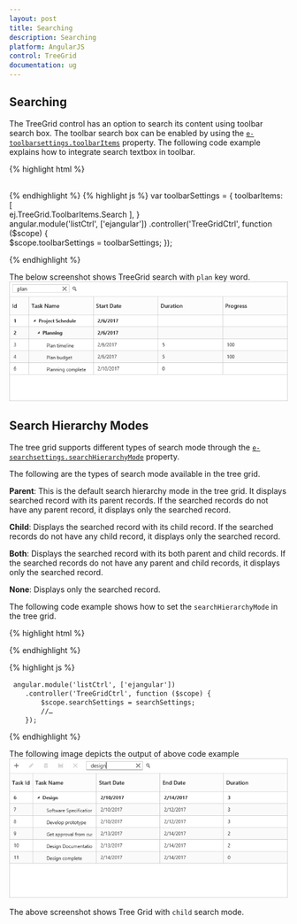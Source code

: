 ```yaml
---
layout: post
title: Searching
description: Searching
platform: AngularJS
control: TreeGrid
documentation: ug
---
```


## Searching

The TreeGrid control has an option to search its content using toolbar search box. The toolbar search box can be enabled by using the [`e-toolbarsettings.toolbarItems`](/api/angular/ejtreegrid#members:toolbarsettings-toolbaritems) property. The following code example explains how to integrate search textbox in toolbar.

{% highlight html %}  
           <div id="angulartreegrid" ej-treegrid e-toolbarsettings="toolbarSettings"></div>            
{% endhighlight %}
{% highlight js %}
var toolbarSettings =
{
    toolbarItems: [        
            ej.TreeGrid.ToolbarItems.Search
        ],
}       
angular.module('listCtrl', ['ejangular'])
       .controller('TreeGridCtrl', function ($scope) {      
              $scope.toolbarSettings = toolbarSettings;
        });
    </script>   
</body>
{% endhighlight %}

The below screenshot shows TreeGrid search with `plan` key word.
![](Searching_images/Searching_img1.png)

## Search Hierarchy Modes

The tree grid supports different types of search mode through the [`e-searchsettings.searchHierarchyMode`](/api/angular/ejtreegrid#members:searchsettings-searchhierarchymode) property.

The following are the types of search mode available in the tree grid.

**Parent**: This is the default search hierarchy mode in the tree grid. It displays searched record with its parent records. If the searched records do not have any parent record, it displays only the searched record.

**Child**: Displays the searched record with its child record. If the searched records do not have any child record, it displays only the searched record.

**Both**: Displays the searched record with its both parent and child records. If the searched records do not have any parent and child records, it displays only the searched record.

**None**: Displays only the searched record.

The following code example shows how to set the `searchHierarchyMode` in the tree grid.

{% highlight html %}

<div ej-treegrid id="treegrid" e-searchsettings="searchSettings" //…>
</div>


{% endhighlight %}

{% highlight js %}

     angular.module('listCtrl', ['ejangular'])
        .controller('TreeGridCtrl', function ($scope) {
            $scope.searchSettings = searchSettings;
            //…
        });

{% endhighlight %}

The following image depicts the output of above code example
![](Searching_images/SearchHierarchyModes_img1.png)

The above screenshot shows Tree Grid with `child` search mode.

